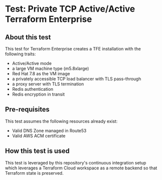 # Test: Private TCP Active/Active Terraform Enterprise

## About this test

This test for Terraform Enterprise creates a TFE installation with the
following traits:

- Active/Active mode
- a large VM machine type (m5.8xlarge)
- Red Hat 7.8 as the VM image
- a privately accessible TCP load balancer with TLS pass-through
- a proxy server with TLS termination
- Redis authentication
- Redis encryption in transit

## Pre-requisites

This test assumes the following resources already exist:

- Valid DNS Zone managed in Route53
- Valid AWS ACM certificate

## How this test is used

This test is leveraged by this repository's continuous integration
setup which leverages a Terraform Cloud workspace as a
remote backend so that Terraform state is preserved.
